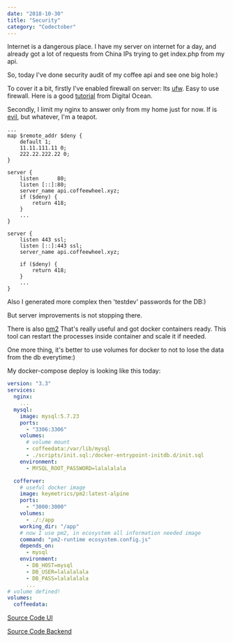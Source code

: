 ```yaml
---
date: "2018-10-30"
title: "Security"
category: "Codectober"
---
```


Internet is a dangerous place.
I have my server on internet for a day, and already got a lot of requests from China IPs trying to get index.php from my api.

So, today I've done security audit of my coffee api and see one big hole:)

To cover it a bit, firstly I've enabled firewall on server:
Its [ufw](https://en.wikipedia.org/wiki/Uncomplicated_Firewall). Easy to use firewall.
Here is a good [tutorial](https://www.digitalocean.com/community/tutorials/how-to-set-up-a-firewall-with-ufw-on-ubuntu-16-04) from Digital Ocean.

Secondly, I limit my nginx to answer only from my home just for now.
If is [evil](https://www.nginx.com/resources/wiki/start/topics/depth/ifisevil/), but whatever, I'm a teapot.
```
...
map $remote_addr $deny {
    default 1;
    11.11.111.11 0;
    222.22.222.22 0;
}

server {
    listen      80;
    listen [::]:80;
    server_name api.coffeewheel.xyz;
    if ($deny) { 
        return 418;
    }
	...
}

server {
    listen 443 ssl;
    listen [::]:443 ssl;
    server_name api.coffeewheel.xyz;

    if ($deny) { 
        return 418;
    }
	...
}
```

Also I generated more complex then 'testdev' passwords for the DB:)

But server improvements is not stopping there.

There is also [pm2](http://pm2.keymetrics.io/)
That's really useful and got docker containers ready.
This tool can restart the processes inside container and scale it if needed.

One more thing, it's better to use volumes for docker to not to lose the data from the db everytime:)

My docker-compose deploy is looking like this today:
```YAML
version: "3.3"
services:
  nginx:
    ...
  mysql:
    image: mysql:5.7.23
    ports:
      - "3306:3306"
	volumes:
	  # volume mount
      - coffeedata:/var/lib/mysql
      - ./scripts/init.sql:/docker-entrypoint-initdb.d/init.sql
    environment:
      - MYSQL_ROOT_PASSWORD=lalalalala

  cofferver:
	# useful docker image
    image: keymetrics/pm2:latest-alpine
    ports:
      - "3000:3000"
    volumes:
      - ./:/app
	working_dir: "/app"
	# now I use pm2, in ecosystem all information needed image
    command: "pm2-runtime ecosystem.config.js"
    depends_on: 
      - mysql
    environment:
      - DB_HOST=mysql
      - DB_USER=lalalalala
      - DB_PASS=lalalalala
      ...
# volume defined!
volumes:
  coffeedata:
```

[Source Code UI](https://github.com/dmitrybirin/coffee-vueel)

[Source Code Backend](https://github.com/dmitrybirin/cofferver)